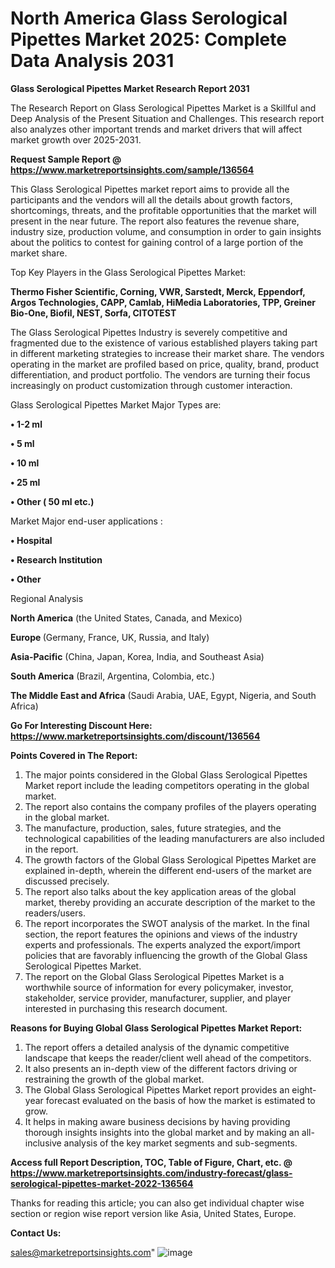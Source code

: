 # North America Glass Serological Pipettes Market 2025: Complete Data Analysis 2031

<strong>Glass Serological Pipettes Market Research Report 2031</strong>

The Research Report on Glass Serological Pipettes Market is a Skillful and Deep Analysis of the Present Situation and Challenges. This research report also analyzes other important trends and market drivers that will affect market growth over 2025-2031.

<strong>Request Sample Report @ <a href=https://www.marketreportsinsights.com/sample/136564>https://www.marketreportsinsights.com/sample/136564</a></strong>

This Glass Serological Pipettes market report aims to provide all the participants and the vendors will all the details about growth factors, shortcomings, threats, and the profitable opportunities that the market will present in the near future. The report also features the revenue share, industry size, production volume, and consumption in order to gain insights about the politics to contest for gaining control of a large portion of the market share.

Top Key Players in the Glass Serological Pipettes Market:

<strong>Thermo Fisher Scientific, Corning, VWR, Sarstedt, Merck, Eppendorf, Argos Technologies, CAPP, Camlab, HiMedia Laboratories, TPP, Greiner Bio-One, Biofil, NEST, Sorfa, CITOTEST</strong>

The Glass Serological Pipettes Industry is severely competitive and fragmented due to the existence of various established players taking part in different marketing strategies to increase their market share. The vendors operating in the market are profiled based on price, quality, brand, product differentiation, and product portfolio. The vendors are turning their focus increasingly on product customization through customer interaction.

Glass Serological Pipettes Market Major Types are:

<strong>• 1-2 ml

• 5 ml

• 10 ml

• 25 ml

• Other ( 50 ml etc.)</strong>

Market Major end-user applications :

<strong>• Hospital

• Research Institution

• Other</strong>

Regional Analysis

</u><strong><b>North America</b></strong> (the United States, Canada, and Mexico)

<strong><b>Europe </b></strong>(Germany, France, UK, Russia, and Italy)

<strong><b>Asia-Pacific</b></strong> (China, Japan, Korea, India, and Southeast Asia)

<strong><b>South America</b></strong> (Brazil, Argentina, Colombia, etc.)

<strong><b>The Middle East and Africa</b></strong> (Saudi Arabia, UAE, Egypt, Nigeria, and South Africa)

<strong>Go For Interesting Discount Here: <a href=https://www.marketreportsinsights.com/discount/136564>https://www.marketreportsinsights.com/discount/136564</a></strong>

<strong>Points Covered in The Report:</strong>
<ol>
  <li>The major points considered in the Global Glass Serological Pipettes Market report include the leading competitors operating in the global market.</li>
  <li>The report also contains the company profiles of the players operating in the global market.</li>
  <li>The manufacture, production, sales, future strategies, and the technological capabilities of the leading manufacturers are also included in the report.</li>
  <li>The growth factors of the Global Glass Serological Pipettes Market are explained in-depth, wherein the different end-users of the market are discussed precisely.</li>
  <li>The report also talks about the key application areas of the global market, thereby providing an accurate description of the market to the readers/users.</li>
  <li>The report incorporates the SWOT analysis of the market. In the final section, the report features the opinions and views of the industry experts and professionals. The experts analyzed the export/import policies that are favorably influencing the growth of the Global Glass Serological Pipettes Market.</li>
  <li>The report on the Global Glass Serological Pipettes Market is a worthwhile source of information for every policymaker, investor, stakeholder, service provider, manufacturer, supplier, and player interested in purchasing this research document.</li>
</ol>
<strong>Reasons for Buying Global Glass Serological Pipettes Market Report:</strong>

<ol>
  <li>The report offers a detailed analysis of the dynamic competitive landscape that keeps the reader/client well ahead of the competitors.</li>
  <li>It also presents an in-depth view of the different factors driving or restraining the growth of the global market.</li>
  <li>The Global Glass Serological Pipettes Market report provides an eight-year forecast evaluated on the basis of how the market is estimated to grow.</li>
  <li>It helps in making aware business decisions by having providing thorough insights insights into the global market and by making an all-inclusive analysis of the key market segments and sub-segments.</li>
</ol>
<strong>Access full Report Description, TOC, Table of Figure, Chart, etc. @ <a href=https://www.marketreportsinsights.com/industry-forecast/glass-serological-pipettes-market-2022-136564>https://www.marketreportsinsights.com/industry-forecast/glass-serological-pipettes-market-2022-136564</a></strong>


Thanks for reading this article; you can also get individual chapter wise section or region wise report version like Asia, United States, Europe.

<strong>Contact Us:</strong>

sales@marketreportsinsights.com"
![image](https://github.com/user-attachments/assets/b1e64f54-c9b3-4b6e-89b0-cdd5ee7db691)
